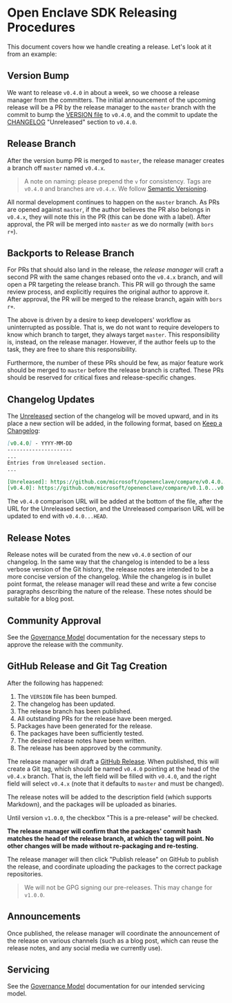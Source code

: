 Open Enclave SDK Releasing Procedures
=====================================

This document covers how we handle creating a release. Let's look at it from an
example:

Version Bump
------------

We want to release `v0.4.0` in about a week, so we choose a release manager from
the committers. The initial announcement of the upcoming release will be a PR by
the release manager to the `master` branch with the commit to bump the [VERSION
file](../VERSION) to `v0.4.0`, and the commit to update the
[CHANGELOG](#changelog-updates) "Unreleased" section to `v0.4.0`.

Release Branch
--------------

After the version bump PR is merged to `master`, the release manager creates a
branch off `master` named `v0.4.x`.

> A note on naming: please prepend the `v` for consistency. Tags are `v0.4.0`
> and branches are `v0.4.x`. We follow [Semantic
> Versioning](https://semver.org/spec/v2.0.0.html).

All normal development continues to happen on the `master` branch. As PRs are
opened against `master`, if the author believes the PR also belongs in `v0.4.x`,
they will note this in the PR (this can be done with a label). After approval,
the PR will be merged into `master` as we do normally (with `bors r+`).

Backports to Release Branch
---------------------------

For PRs that should also land in the release, the _release manager_ will craft a
second PR with the same changes rebased onto the `v0.4.x` branch, and will open
a PR targeting the release branch. This PR will go through the same review
process, and explicitly requires the original author to approve it. After
approval, the PR will be merged to the release branch, again with `bors r+`.

The above is driven by a desire to keep developers' workflow as uninterrupted as
possible. That is, we do not want to require developers to know which branch to
target, they always target `master`. This responsibility is, instead, on the
release manager. However, if the author feels up to the task, they are free to
share this responsibility.

Furthermore, the number of these PRs should be few, as major feature work should
be merged to `master` before the release branch is crafted. These PRs should be
reserved for critical fixes and release-specific changes.

Changelog Updates
-----------------

The [Unreleased](../CHANGELOG.md#unreleased) section of the changelog will be
moved upward, and in its place a new section will be added, in the following
format, based on [Keep a Changelog](https://keepachangelog.com/en/1.0.0/):

``` markdown
[v0.4.0] - YYYY-MM-DD
---------------------
...
Entries from Unreleased section.
...

[Unreleased]: https://github.com/microsoft/openenclave/compare/v0.4.0...HEAD
[v0.4.0]: https://github.com/microsoft/openenclave/compare/v0.1.0...v0.4.0
```

The `v0.4.0` comparison URL will be added at the bottom of the file, after the
URL for the Unreleased section, and the Unreleased comparison URL will be
updated to end with `v0.4.0...HEAD`.

Release Notes
-------------

Release notes will be curated from the new `v0.4.0` section of our changelog. In
the same way that the changelog is intended to be a less verbose version of the
Git history, the release notes are intended to be a more concise version of the
changelog. While the changelog is in bullet point format, the release manager
will read these and write a few concise paragraphs describing the nature of the
release. These notes should be suitable for a blog post.

Community Approval
------------------

See the [Governance Model](GovernanceModel.md#community-approval-of-releases)
documentation for the necessary steps to approve the release with the community.

GitHub Release and Git Tag Creation
-----------------------------------

After the following has happened:

1. The `VERSION` file has been bumped.
2. The changelog has been updated.
3. The release branch has been published.
4. All outstanding PRs for the release have been merged.
5. Packages have been generated for the release.
6. The packages have been sufficiently tested.
7. The desired release notes have been written.
8. The release has been approved by the community.

The release manager will draft a [GitHub
Release](https://help.github.com/articles/creating-releases/). When published,
this will create a Git tag, which should be named `v0.4.0` pointing at the head
of the `v0.4.x` branch. That is, the left field will be filled with `v0.4.0`,
and the right field will select `v0.4.x` (note that it defaults to `master` and
must be changed).

The release notes will be added to the description field (which supports
Markdown), and the packages will be uploaded as binaries.

Until version `v1.0.0`, the checkbox "This is a pre-release" _will_ be checked.

**The release manager will confirm that the packages' commit hash matches the
head of the release branch, at which the tag will point. No other changes will
be made without re-packaging and re-testing.**

The release manager will then click "Publish release" on GitHub to publish the
release, and coordinate uploading the packages to the correct package
repositories.

> We will not be GPG signing our pre-releases. This may change for `v1.0.0`.

Announcements
-------------

Once published, the release manager will coordinate the announcement of the
release on various channels (such as a blog post, which can reuse the release
notes, and any social media we currently use).

Servicing
---------

See the [Governance Model](GovernanceModel.md#servicing-of-releases)
documentation for our intended servicing model.
